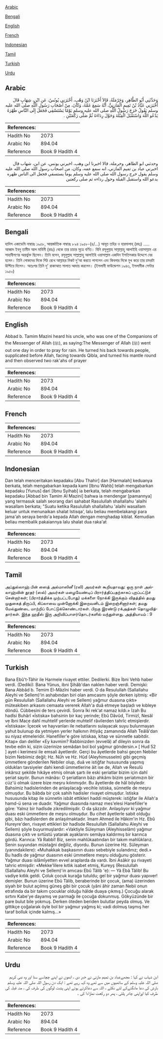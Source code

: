 [Arabic](#arabic)

[Bengali](#bengali)

[English](#english)

[French](#french)

[Indonesian](#indonesian)

[Tamil](#tamil)

[Turkish](#turkish)

[Urdu](#urdu)

## Arabic


<div dir="rtl" lang="ar" style={{fontSize:'larger',backgroundColor:'#f8f9fa',padding:20}}>
وَحَدَّثَنِي أَبُو الطَّاهِرِ، وَحَرْمَلَةُ، قَالاَ أَخْبَرَنَا ابْنُ وَهْبٍ، أَخْبَرَنِي يُونُسُ، عَنِ ابْنِ، شِهَابٍ قَالَ أَخْبَرَنِي عَبَّادُ بْنُ تَمِيمٍ الْمَازِنِيُّ، أَنَّهُ سَمِعَ عَمَّهُ، وَكَانَ، مِنْ أَصْحَابِ رَسُولِ اللَّهِ صلى الله عليه وسلم يَقُولُ خَرَجَ رَسُولُ اللَّهِ صلى الله عليه وسلم يَوْمًا يَسْتَسْقِي فَجَعَلَ إِلَى النَّاسِ ظَهْرَهُ يَدْعُو اللَّهَ وَاسْتَقْبَلَ الْقِبْلَةَ وَحَوَّلَ رِدَاءَهُ ثُمَّ صَلَّى رَكْعَتَيْنِ ‏.‏
</div>
<div style={{backgroundColor:'#f8f9fa',padding:20, marginBottom: 10}}><table> <thead> <tr> <th>References:</th> <th></th> </tr> </thead> <tbody><tr><td>Hadith No</td><td>2073</td></tr><tr><td>Arabic No</td><td>894.04</td></tr><tr><td>Reference</td><td>Book 9 Hadith 4</td></tr></tbody></table></div>


<div dir="rtl" lang="ar" style={{fontSize:'larger',backgroundColor:'#f8f9fa',padding:20}}>
وحدثني ابو الطاهر، وحرملة، قالا اخبرنا ابن وهب، اخبرني يونس، عن ابن، شهاب قال اخبرني عباد بن تميم المازني، انه سمع عمه، وكان، من اصحاب رسول الله صلى الله عليه وسلم يقول خرج رسول الله صلى الله عليه وسلم يوما يستسقي فجعل الى الناس ظهره يدعو الله واستقبل القبلة وحول رداءه ثم صلى ركعتين
</div>
<div style={{backgroundColor:'#f8f9fa',padding:20, marginBottom: 10}}><table> <thead> <tr> <th>References:</th> <th></th> </tr> </thead> <tbody><tr><td>Hadith No</td><td>2073</td></tr><tr><td>Arabic No</td><td>894.04</td></tr><tr><td>Reference</td><td>Book 9 Hadith 4</td></tr></tbody></table></div>

## Bengali


<div dir="ltr" lang="bn" style={{fontSize:'larger',backgroundColor:'#f8f9fa',padding:20}}>
হাদিস একাডেমি নাম্বারঃ ১৯৫৮, আন্তর্জাতিক নাম্বারঃ ৮৯৪ ১৯৫৮-(৪/...) আবূত তহির ও হারমালাহ্ (রহঃ) ..... আব্বাদ ইবনু তামীম আল মাযিনী (রহঃ) থেকে তার চাচার সূত্রে বর্ণিত। যিনি রসূলুল্লাহ সাল্লাল্লাহু আলাইহি ওয়াসাল্লাম এর সাহাবীগণের অন্তর্ভুক্ত ছিলেন। তিনি বলেন, রসূলুল্লাহ সাল্লাল্লাহু আলাইহি ওয়াসাল্লাম একদিন ইসতিসকার উদ্দেশে বের হলেন। তিনি লোকদের দিকে পিঠ রেখে আল্লাহর নিকট দু'আ করতে লাগলেন এবং কিবলার দিকে মুখ করে তার চাদরটা উল্টিয়ে দিলেন। অতঃপর তিনি দু' রাকাআত সালাত আদায় করলেন। (ইসলামী ফাউন্ডেশন ১৯৪৩, ইসলামীক সেন্টার ১৯৫০)
</div>
<div style={{backgroundColor:'#f8f9fa',padding:20, marginBottom: 10}}><table> <thead> <tr> <th>References:</th> <th></th> </tr> </thead> <tbody><tr><td>Hadith No</td><td>2073</td></tr><tr><td>Arabic No</td><td>894.04</td></tr><tr><td>Reference</td><td>Book 9 Hadith 4</td></tr></tbody></table></div>

## English


<div dir="ltr" lang="en" style={{fontSize:'larger',backgroundColor:'#f8f9fa',padding:20}}>
Abbad b. Tamim Mazini heard his uncle, who was one of the Companions of the Messenger of Allah (ﷺ), as saying:The Messenger of Allah (ﷺ) went out one day in order to pray for rain. He turned his back towards people, supplicated before Allah, facing towards Qibla, and turned his mantle round and then observed two rak'ahs of prayer
</div>
<div style={{backgroundColor:'#f8f9fa',padding:20, marginBottom: 10}}><table> <thead> <tr> <th>References:</th> <th></th> </tr> </thead> <tbody><tr><td>Hadith No</td><td>2073</td></tr><tr><td>Arabic No</td><td>894.04</td></tr><tr><td>Reference</td><td>Book 9 Hadith 4</td></tr></tbody></table></div>

## French


<div dir="ltr" lang="fr" style={{fontSize:'larger',backgroundColor:'#f8f9fa',padding:20}}>

</div>
<div style={{backgroundColor:'#f8f9fa',padding:20, marginBottom: 10}}><table> <thead> <tr> <th>References:</th> <th></th> </tr> </thead> <tbody><tr><td>Hadith No</td><td>2073</td></tr><tr><td>Arabic No</td><td>894.04</td></tr><tr><td>Reference</td><td>Book 9 Hadith 4</td></tr></tbody></table></div>

## Indonesian


<div dir="ltr" lang="id" style={{fontSize:'larger',backgroundColor:'#f8f9fa',padding:20}}>
Dan telah menceritakan kepadaku [Abu Thahir] dan [Harmalah] keduanya berkata, telah mengabarkan kepada kami [Ibnu Wahb] telah mengabarkan kepadaku [Yunus] dari [Ibnu Syihab] ia berkata, telah mengabarkan kepadaku [Abbad bin Tamim Al Mazini] bahwa ia mendengar [pamannya] yang termasuk salah seorang dari sahabat Rasulullah shallallahu 'alaihi wasallam berkata; "Suatu ketika Rasulullah shallallahu 'alaihi wasallam keluar untuk menunaikan shalat Istisqa', lalu beliau membelakangi para jama'ah seraya berdo'a kepada Allah dengan menghadap kiblat. Kemudian beliau membalik pakaiannya lalu shalat dua raka'at
</div>
<div style={{backgroundColor:'#f8f9fa',padding:20, marginBottom: 10}}><table> <thead> <tr> <th>References:</th> <th></th> </tr> </thead> <tbody><tr><td>Hadith No</td><td>2073</td></tr><tr><td>Arabic No</td><td>894.04</td></tr><tr><td>Reference</td><td>Book 9 Hadith 4</td></tr></tbody></table></div>

## Tamil


<div dir="ltr" lang="ta" style={{fontSize:'larger',backgroundColor:'#f8f9fa',padding:20}}>
அப்துல்லாஹ் பின் ஸைத் அல்மாஸினீ (ரலி) அவர்கள் கூறியதாவது: ஒரு நாள் அல்லாஹ்வின் தூதர் (ஸல்) அவர்கள் மழைவேண்டிப் பிரார்த்திப்பதற்காகப் புறப்பட்டுச் சென்றார்கள்; (பிரார்த்திக்க முற்பட்டபோது) மக்களை நோக்கி இருக்கும் விதத்தில் தமது முதுகைத் திருப்பி, கிப்லாவை முன்னோக்கி இறைவனிடம் இறைஞ்சினார்கள்; தமது மேல்துண்டை மாற்றிப் போட்டுக்கொண்டார்கள். பிறகு இரண்டு ரக்அத்கள் தொழுவித்தார்கள். இந்த ஹதீஸ் இரு அறிவிப்பாளர்தொடர்களில் வந்துள்ளது. அத்தியாயம் : 9
</div>
<div style={{backgroundColor:'#f8f9fa',padding:20, marginBottom: 10}}><table> <thead> <tr> <th>References:</th> <th></th> </tr> </thead> <tbody><tr><td>Hadith No</td><td>2073</td></tr><tr><td>Arabic No</td><td>894.04</td></tr><tr><td>Reference</td><td>Book 9 Hadith 4</td></tr></tbody></table></div>

## Turkish


<div dir="ltr" lang="tr" style={{fontSize:'larger',backgroundColor:'#f8f9fa',padding:20}}>
Bana Ebû't-Tâhir ile Harmele rivayet ettiler. Dedilerki. Bize İbni Vehb haber verdi. (Dediki): Bana Yûnus, ibni Şihâb'dan naklen haber verdi. Demişki: Bana Abbâd b. Temim El-Mâzîni haber verdi. O da Resulullah (Sallallahu Aleyhi ve Sellem)'in ashabından biri olan amıcasmı şöyle derken işitmiş: «Bir gün Resulullah (Sallallahu Aleyhi ve Sellem) yağmur duasına çıktı» müteakiben arkasını cemaata vererek Allah'a duâ etmeye başladı ve kıbleye döndü. Cübbesini de ters çevirdi. Sonra İki rek'at namaz kıldı.» İzah Bu hadîsi Buhârî «İstiska» bahsinin bir kaç yerinde; Ebû Dâvûd, Tirmizî, Nesâî ve îbni Mace dahî muhtelif yerlerde muhtelif râvilerden tahrîc etmişlerdir. «İstiskaa»: İçecek ve hayvanları ile nebatlarını sulayacak suyu bulunmayan yahut bulunup da yetmiyen yerler halkının ihtiyâç zamanında Allah Teâlâ'dan su niyaz etmeleridir. Hanefiîler'e göre istiskaa, kitap ve sünnetle sabitdir. Kitap» dan deliller «Ey kavmim? Rabbinizden (evvelâ) af dileyin sonra da tevbe edin ki, sizin üzerinize semâdan bol bol yağmur göndersin.» [ Hud 52 ] ayet-i kerimesi ile emsali âyetlerdir. Gerçi bu âyetlerde bahsi geçen Nebiler bizim Nebiimiz değil; Hz. Nûh ve Hz. Hûd (Aleyhimusselm) gibi geçmiş ümmetlere gönderilen Nebiler olup, duâ ve istiğfar hususunda yapmış oldukları tavsiyeler dahi kendi ümmetlerine âit ise de, Allah ve Resulü inkârsız şekilde hikâye etmiş olmak şartı ile eski şeriatlar bizim için dahî şeriat sayılır. Bunun mânâsı: O şeriatların bâzı ahkâmı bizim şeriatımızın bir cüz'ü olmak üzere bize meşru kılınmışdır. Bu âyetlerde de hâl böyledir. Bahsimiz hadislerinden de anlaşılacağı vecihle istiska, sünnetle de meşru olmuşdur. Bu bâbda bir çok sahih hadisler rivayet olmuşdur. îstiska hususunda kitap ile sünnetin isbât ettikleri haddi müşterek: istiğfar ile Allah'a hamd-ü sena ve duadır. Yağmur duasında namaz mes'elesi Hanefiiler'e göre: Yalnız bir hadîsde zikredilmişdir. O da şâzzdır. Anlaşılıyor ki yağmur duası eski ümmetlere de meşru olmuşdur. Bu cihet âyetlerle sabit olduğu gibi, bâzı hadîslerden de anlaşılmaktadır. îmam Ahmed ile Hâkim'in Hz. Ebû Hureyre'den, rivayet ettikleri bir hadîsde Resulullah (Sallallahu Aleyhi ve Sellem) şöyle buyurmuşlardır: «Vaktiyle Süleyman (Aleyhisselâm) yağmur duasına çıktı ve sırtüstü yatarak ayaklarını semâya kaldırmış bir karınca gördü. Karınca: Yâ Rabbî! Biz, senin mahlûkaatından bir takım mahlûklarız. Senin suyundan müstağni değiliz, diyordu. Bunun üzerine Hz. Süleyman (yanındakilere): «Muhakkak başkasının duası sebebiyle sulandınız; dedi.» Bu hadîs de yağmur duasının eski ümmetlere meşru olduğunu gösterir. Yağmur duası islâmîyetten evvel araplarda da vardı. îbni Asâkir şu rivayeti tahric etmişdir: «Mekke'lilere kıtlık isabet etmiş, Kureyş (Resulullah (Sallallahu Aleyhi ve Sellem)'in amıcası Ebû Tâlib 'e): — Yâ Ebâ Tâlib! Bu vadiye kıtlık geldi. Çoluk çocuk kurağa tutuldu; gel bir yağmur duası yapıver! demişler. Bunun üzerine Ebû Tâlib, beraberinde bir çocuk, (ama) üzerinden siyah bir bulut açılmış güneş gibi bir çocuk (yâni âhir zaman Nebii onun etrafında da bir takım çocuklar olduğu hâlde duaya çıkmış.) Çocuğu alarak sırtını Kabe'ye dayamış ve parmağı ile çocuğa dokunmuş. Gökyüzünde bir pare bulut bile yokmuş. Derken öteden beriden bulutlar peyda olmuş. Ve gittikçe çoğalarak öyle bol bir yağmur yağmış ki; vadi dolmuş taşmış her taraf bolluk içinde kalmış...»
</div>
<div style={{backgroundColor:'#f8f9fa',padding:20, marginBottom: 10}}><table> <thead> <tr> <th>References:</th> <th></th> </tr> </thead> <tbody><tr><td>Hadith No</td><td>2073</td></tr><tr><td>Arabic No</td><td>894.04</td></tr><tr><td>Reference</td><td>Book 9 Hadith 4</td></tr></tbody></table></div>

## Urdu


<div dir="rtl" lang="ur" style={{fontSize:'larger',backgroundColor:'#f8f9fa',padding:20}}>
ابن شہاب نے کہا : مجھےعباد بن تمیم مازنی نے خبر دی ، انھوں نے اپنے چچاسے سنا اور وہ نبی کریم صلی اللہ علیہ وسلم کے ساتھیوں میں سے تھے وہ کہہ رہے تھے : ایک دن رسول اللہ صلی اللہ علیہ وسلم بارش کی دعا مانگنےکے لئے نکلے ، اللہ سے دعاکرتے ہوئے اپنی پشت لوگوں کی طرف کی ، منہ قبلہ کی طرف کیا اوراپنی چادر پلٹی ، پھر دو رکعت نمازادا کی ۔
</div>
<div style={{backgroundColor:'#f8f9fa',padding:20, marginBottom: 10}}><table> <thead> <tr> <th>References:</th> <th></th> </tr> </thead> <tbody><tr><td>Hadith No</td><td>2073</td></tr><tr><td>Arabic No</td><td>894.04</td></tr><tr><td>Reference</td><td>Book 9 Hadith 4</td></tr></tbody></table></div>